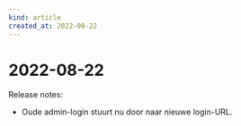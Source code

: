 ```yaml
---
kind: article
created_at: 2022-08-22
---
```


# 2022-08-22

Release notes:

* Oude admin-login stuurt nu door naar nieuwe login-URL.

